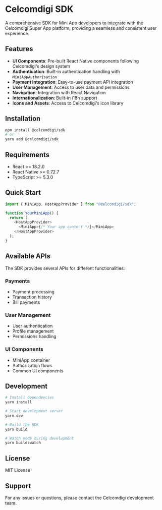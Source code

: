 # Celcomdigi SDK

A comprehensive SDK for Mini App developers to integrate with the Celcomdigi Super App platform, providing a seamless and consistent user experience.

## Features

- **UI Components**: Pre-built React Native components following Celcomdigi's design system
- **Authentication**: Built-in authentication handling with `MiniAppAuthorisation`
- **Payment Integration**: Easy-to-use payment API integration
- **User Management**: Access to user data and permissions
- **Navigation**: Integration with React Navigation
- **Internationalization**: Built-in i18n support
- **Icons and Assets**: Access to Celcomdigi's icon library

## Installation

```bash
npm install @celcomdigi/sdk
# or
yarn add @celcomdigi/sdk
```

## Requirements

- React >= 18.2.0
- React Native >= 0.72.7
- TypeScript >= 5.3.0

## Quick Start

```typescript
import { MiniApp, HostAppProvider } from "@celcomdigi/sdk";

function YourMiniApp() {
  return (
    <HostAppProvider>
      <MiniApp>{/* Your app content */}</MiniApp>
    </HostAppProvider>
  );
}
```

## Available APIs

The SDK provides several APIs for different functionalities:

### Payments

- Payment processing
- Transaction history
- Bill payments

### User Management

- User authentication
- Profile management
- Permissions handling

### UI Components

- MiniApp container
- Authorization flows
- Common UI components

## Development

```bash
# Install dependencies
yarn install

# Start development server
yarn dev

# Build the SDK
yarn build

# Watch mode during development
yarn build:watch
```

## License

MIT License

## Support

For any issues or questions, please contact the Celcomdigi development team.
